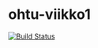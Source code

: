 # ohtu-viikko1

[![Build Status](https://travis-ci.org/llmlks/ohtu-viikko1.svg?branch=master)](https://travis-ci.org/llmlks/ohtu-viikko1)
